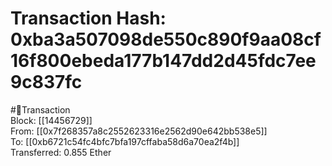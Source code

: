 
Transaction Hash: 0xba3a507098de550c890f9aa08cf16f800ebeda177b147dd2d45fdc7ee9c837fc
====================================================================================
  
#💸Transaction  
Block: [[14456729]]  
From: [[0x7f268357a8c2552623316e2562d90e642bb538e5]]  
To: [[0xb6721c54fc4bfc7bfa197cffaba58d6a70ea2f4b]]  
Transferred: 0.855 Ether